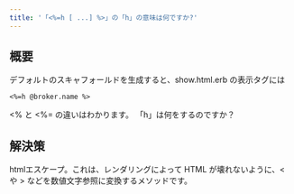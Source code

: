 ```yaml
---
title: '「<%=h [ ...] %>」の「h」の意味は何ですか?'
---
```


## 概要
デフォルトのスキャフォールドを生成すると、show.html.erb の表示タグには

```
<%=h @broker.name %>

```
<% と <%= の違いはわかります。 「h」は何をするのですか？

## 解決策
htmlエスケープ。これは、レンダリングによって HTML が壊れないように、< や > などを数値文字参照に変換するメソッドです。

